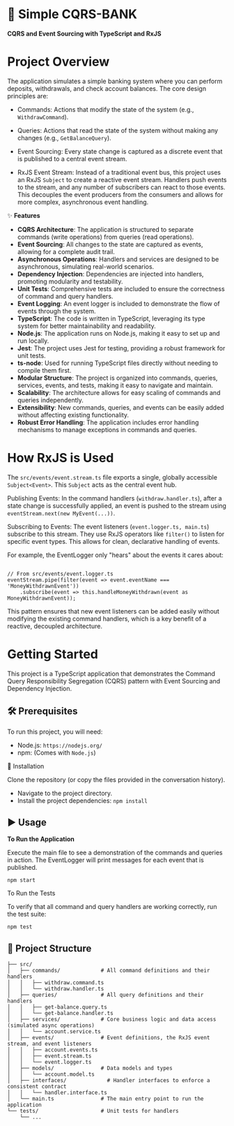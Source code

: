 # 🏦 Simple CQRS-BANK 

 **CQRS and Event Sourcing with TypeScript and RxJS**


# Project Overview

The application simulates a simple banking system where you can perform deposits, withdrawals, and check account balances. The core design principles are:

- Commands: Actions that modify the state of the system (e.g., `WithdrawCommand`).

- Queries: Actions that read the state of the system without making any changes (e.g., `GetBalanceQuery`).

- Event Sourcing: Every state change is captured as a discrete event that is published to a central event stream.

- RxJS Event Stream: Instead of a traditional event bus, this project uses an RxJS `Subject` to create a reactive event stream. Handlers push events to the stream, and any number of subscribers can react to those events. This decouples the event producers from the consumers and allows for more complex, asynchronous event handling.

✨ **Features**

- **CQRS Architecture**: The application is structured to separate commands (write operations) from queries (read operations).  
- **Event Sourcing**: All changes to the state are captured as events, allowing for a complete audit trail.
- **Asynchronous Operations**: Handlers and services are designed to be asynchronous, simulating real-world scenarios.
- **Dependency Injection**: Dependencies are injected into handlers, promoting modularity and testability.
- **Unit Tests**: Comprehensive tests are included to ensure the correctness of command and query handlers.
- **Event Logging**: An event logger is included to demonstrate the flow of events through the system.
- **TypeScript**: The code is written in TypeScript, leveraging its type system for better maintainability and readability.
- **Node.js**: The application runs on Node.js, making it easy to set up and run locally.
- **Jest**: The project uses Jest for testing, providing a robust framework for unit tests.
- **ts-node**: Used for running TypeScript files directly without needing to compile them first.
- **Modular Structure**: The project is organized into commands, queries, services, events, and tests, making it easy to navigate and maintain.
- **Scalability**: The architecture allows for easy scaling of commands and queries independently.
- **Extensibility**: New commands, queries, and events can be easily added without affecting existing functionality.
- **Robust Error Handling**: The application includes error handling mechanisms to manage exceptions in commands and queries.



# How RxJS is Used
The `src/events/event.stream.ts` file exports a single, globally accessible `Subject<Event>`. This `Subject` acts as the central event hub.

Publishing Events: In the command handlers (`withdraw.handler.ts`), after a state change is successfully applied, an event is pushed to the stream using `eventStream.next(new MyEvent(...))`.

Subscribing to Events: The event listeners (`event.logger.ts, main.ts`) subscribe to this stream. They use RxJS operators like `filter()` to listen for specific event types. This allows for clean, declarative handling of events.

For example, the EventLogger only "hears" about the events it cares about:

```

// From src/events/event.logger.ts
eventStream.pipe(filter(event => event.eventName === 'MoneyWithdrawnEvent'))
    .subscribe(event => this.handleMoneyWithdrawn(event as MoneyWithdrawnEvent));

```

This pattern ensures that new event listeners can be added easily without modifying the existing command handlers, which is a key benefit of a reactive, decoupled architecture.

# Getting Started
This project is a TypeScript application that demonstrates the Command Query Responsibility Segregation (CQRS) pattern with Event Sourcing and Dependency Injection.

## 🛠️ Prerequisites

To run this project, you will need:
 - Node.js: `https://nodejs.org/`
 - npm: (Comes with `Node.js`)

🚀 Installation

Clone the repository (or copy the files provided in the conversation history).

- Navigate to the project directory.
- Install the project dependencies: `npm install`


## ▶️ Usage

**To Run the Application**

Execute the main file to see a demonstration of the commands and queries in action. The EventLogger will print messages for each event that is published.

`npm start`

To Run the Tests

To verify that all command and query handlers are working correctly, run the test suite:

`npm test`

## 📂 Project Structure

```
├── src/
│   ├── commands/             # All command definitions and their handlers
│   │   ├── withdraw.command.ts
│   │   └── withdraw.handler.ts
│   ├── queries/              # All query definitions and their handlers
│   │   ├── get-balance.query.ts
│   │   └── get-balance.handler.ts
│   ├── services/             # Core business logic and data access (simulated async operations)
│   │   └── account.service.ts
│   ├── events/               # Event definitions, the RxJS event stream, and event listeners
│   │   ├── account.events.ts
│   │   ├── event.stream.ts
│   │   └── event.logger.ts
│   ├── models/               # Data models and types
│   │   └── account.model.ts
│   ├── interfaces/             # Handler interfaces to enforce a consistent contract
│   │   └── handler.interface.ts
│   └── main.ts               # The main entry point to run the application
└── tests/                    # Unit tests for handlers
    └── ...

```